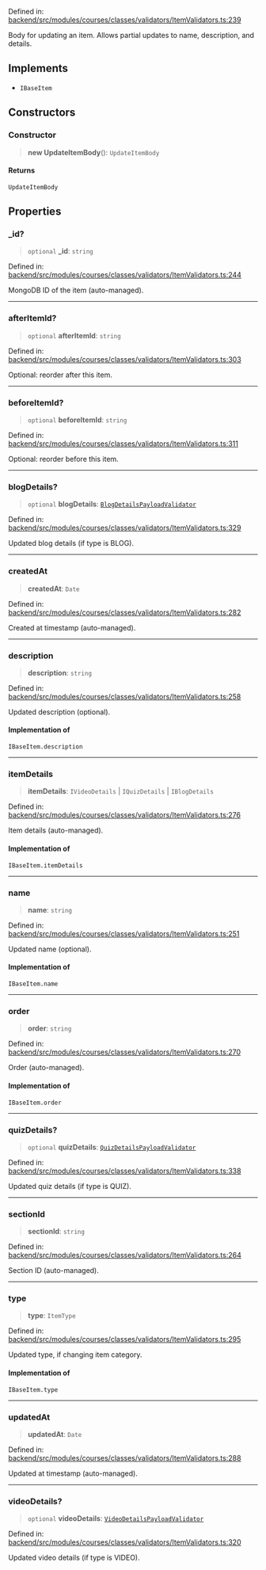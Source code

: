 Defined in: [backend/src/modules/courses/classes/validators/ItemValidators.ts:239](https://github.com/continuousactivelearning/vibe/blob/9a2d9d7201b944582c5d0ed5f0f7a4de13abde0f/backend/src/modules/courses/classes/validators/ItemValidators.ts#L239)

Body for updating an item.
Allows partial updates to name, description, and details.

## Implements

- `IBaseItem`

## Constructors

### Constructor

> **new UpdateItemBody**(): `UpdateItemBody`

#### Returns

`UpdateItemBody`

## Properties

### \_id?

> `optional` **\_id**: `string`

Defined in: [backend/src/modules/courses/classes/validators/ItemValidators.ts:244](https://github.com/continuousactivelearning/vibe/blob/9a2d9d7201b944582c5d0ed5f0f7a4de13abde0f/backend/src/modules/courses/classes/validators/ItemValidators.ts#L244)

MongoDB ID of the item (auto-managed).

***

### afterItemId?

> `optional` **afterItemId**: `string`

Defined in: [backend/src/modules/courses/classes/validators/ItemValidators.ts:303](https://github.com/continuousactivelearning/vibe/blob/9a2d9d7201b944582c5d0ed5f0f7a4de13abde0f/backend/src/modules/courses/classes/validators/ItemValidators.ts#L303)

Optional: reorder after this item.

***

### beforeItemId?

> `optional` **beforeItemId**: `string`

Defined in: [backend/src/modules/courses/classes/validators/ItemValidators.ts:311](https://github.com/continuousactivelearning/vibe/blob/9a2d9d7201b944582c5d0ed5f0f7a4de13abde0f/backend/src/modules/courses/classes/validators/ItemValidators.ts#L311)

Optional: reorder before this item.

***

### blogDetails?

> `optional` **blogDetails**: [`BlogDetailsPayloadValidator`](courses.BlogDetailsPayloadValidator.md)

Defined in: [backend/src/modules/courses/classes/validators/ItemValidators.ts:329](https://github.com/continuousactivelearning/vibe/blob/9a2d9d7201b944582c5d0ed5f0f7a4de13abde0f/backend/src/modules/courses/classes/validators/ItemValidators.ts#L329)

Updated blog details (if type is BLOG).

***

### createdAt

> **createdAt**: `Date`

Defined in: [backend/src/modules/courses/classes/validators/ItemValidators.ts:282](https://github.com/continuousactivelearning/vibe/blob/9a2d9d7201b944582c5d0ed5f0f7a4de13abde0f/backend/src/modules/courses/classes/validators/ItemValidators.ts#L282)

Created at timestamp (auto-managed).

***

### description

> **description**: `string`

Defined in: [backend/src/modules/courses/classes/validators/ItemValidators.ts:258](https://github.com/continuousactivelearning/vibe/blob/9a2d9d7201b944582c5d0ed5f0f7a4de13abde0f/backend/src/modules/courses/classes/validators/ItemValidators.ts#L258)

Updated description (optional).

#### Implementation of

`IBaseItem.description`

***

### itemDetails

> **itemDetails**: `IVideoDetails` \| `IQuizDetails` \| `IBlogDetails`

Defined in: [backend/src/modules/courses/classes/validators/ItemValidators.ts:276](https://github.com/continuousactivelearning/vibe/blob/9a2d9d7201b944582c5d0ed5f0f7a4de13abde0f/backend/src/modules/courses/classes/validators/ItemValidators.ts#L276)

Item details (auto-managed).

#### Implementation of

`IBaseItem.itemDetails`

***

### name

> **name**: `string`

Defined in: [backend/src/modules/courses/classes/validators/ItemValidators.ts:251](https://github.com/continuousactivelearning/vibe/blob/9a2d9d7201b944582c5d0ed5f0f7a4de13abde0f/backend/src/modules/courses/classes/validators/ItemValidators.ts#L251)

Updated name (optional).

#### Implementation of

`IBaseItem.name`

***

### order

> **order**: `string`

Defined in: [backend/src/modules/courses/classes/validators/ItemValidators.ts:270](https://github.com/continuousactivelearning/vibe/blob/9a2d9d7201b944582c5d0ed5f0f7a4de13abde0f/backend/src/modules/courses/classes/validators/ItemValidators.ts#L270)

Order (auto-managed).

#### Implementation of

`IBaseItem.order`

***

### quizDetails?

> `optional` **quizDetails**: [`QuizDetailsPayloadValidator`](courses.QuizDetailsPayloadValidator.md)

Defined in: [backend/src/modules/courses/classes/validators/ItemValidators.ts:338](https://github.com/continuousactivelearning/vibe/blob/9a2d9d7201b944582c5d0ed5f0f7a4de13abde0f/backend/src/modules/courses/classes/validators/ItemValidators.ts#L338)

Updated quiz details (if type is QUIZ).

***

### sectionId

> **sectionId**: `string`

Defined in: [backend/src/modules/courses/classes/validators/ItemValidators.ts:264](https://github.com/continuousactivelearning/vibe/blob/9a2d9d7201b944582c5d0ed5f0f7a4de13abde0f/backend/src/modules/courses/classes/validators/ItemValidators.ts#L264)

Section ID (auto-managed).

***

### type

> **type**: `ItemType`

Defined in: [backend/src/modules/courses/classes/validators/ItemValidators.ts:295](https://github.com/continuousactivelearning/vibe/blob/9a2d9d7201b944582c5d0ed5f0f7a4de13abde0f/backend/src/modules/courses/classes/validators/ItemValidators.ts#L295)

Updated type, if changing item category.

#### Implementation of

`IBaseItem.type`

***

### updatedAt

> **updatedAt**: `Date`

Defined in: [backend/src/modules/courses/classes/validators/ItemValidators.ts:288](https://github.com/continuousactivelearning/vibe/blob/9a2d9d7201b944582c5d0ed5f0f7a4de13abde0f/backend/src/modules/courses/classes/validators/ItemValidators.ts#L288)

Updated at timestamp (auto-managed).

***

### videoDetails?

> `optional` **videoDetails**: [`VideoDetailsPayloadValidator`](courses.VideoDetailsPayloadValidator.md)

Defined in: [backend/src/modules/courses/classes/validators/ItemValidators.ts:320](https://github.com/continuousactivelearning/vibe/blob/9a2d9d7201b944582c5d0ed5f0f7a4de13abde0f/backend/src/modules/courses/classes/validators/ItemValidators.ts#L320)

Updated video details (if type is VIDEO).
